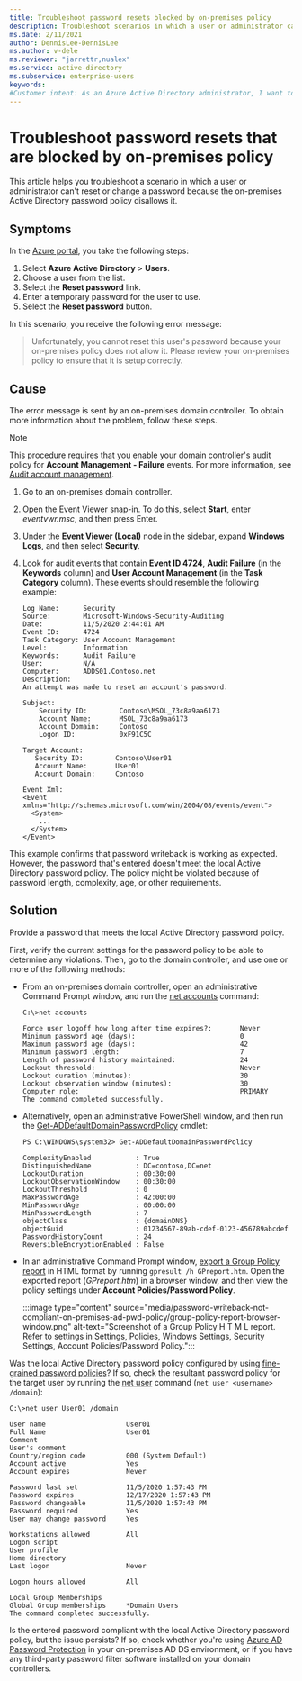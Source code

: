 ```yaml
---
title: Troubleshoot password resets blocked by on-premises policy
description: Troubleshoot scenarios in which a user or administrator can't reset or change a password because of the on-premises Active Directory password policy.
ms.date: 2/11/2021
author: DennisLee-DennisLee
ms.author: v-dele
ms.reviewer: "jarrettr,nualex"
ms.service: active-directory
ms.subservice: enterprise-users
keywords:
#Customer intent: As an Azure Active Directory administrator, I want to provide temporary passwords that meet the local Active Directory password policy so that users can successfully reset or change their password.
---
```

# Troubleshoot password resets that are blocked by on-premises policy

This article helps you troubleshoot a scenario in which a user or administrator can't reset or change a password because the on-premises Active Directory password policy disallows it.

## Symptoms

In the [Azure portal](https://portal.azure.com), you take the following steps:

1. Select **Azure Active Directory** > **Users**.
1. Choose a user from the list.
1. Select the **Reset password** link.
1. Enter a temporary password for the user to use.
1. Select the **Reset password** button.

In this scenario, you receive the following error message:

> Unfortunately, you cannot reset this user's password because your on-premises policy does not allow it. Please review your on-premises policy to ensure that it is setup correctly.

## Cause

The error message is sent by an on-premises domain controller. To obtain more information about the problem, follow these steps.

> [!NOTE]
> This procedure requires that you enable your domain controller's audit policy for **Account Management - Failure** events. For more information, see [Audit account management](/windows/security/threat-protection/auditing/basic-audit-account-management).

1. Go to an on-premises domain controller.

1. Open the Event Viewer snap-in. To do this, select **Start**, enter *eventvwr.msc*, and then press Enter.

1. Under the **Event Viewer (Local)** node in the sidebar, expand **Windows Logs**, and then select **Security**.

1. Look for audit events that contain **Event ID 4724**, **Audit Failure** (in the **Keywords** column) and **User Account Management** (in the **Task Category** column). These events should resemble the following example:

   ```output
   Log Name:      Security
   Source:        Microsoft-Windows-Security-Auditing
   Date:          11/5/2020 2:44:01 AM
   Event ID:      4724
   Task Category: User Account Management
   Level:         Information
   Keywords:      Audit Failure
   User:          N/A
   Computer:      ADDS01.Contoso.net
   Description:
   An attempt was made to reset an account's password.

   Subject:
       Security ID:        Contoso\MSOL_73c8a9aa6173
       Account Name:       MSOL_73c8a9aa6173
       Account Domain:     Contoso
       Logon ID:           0xF91C5C
 
   Target Account:
      Security ID:        Contoso\User01
      Account Name:       User01
      Account Domain:     Contoso

   Event Xml:
   <Event xmlns="http://schemas.microsoft.com/win/2004/08/events/event">
     <System>
       ...
     </System>
   </Event>
   ```

This example confirms that password writeback is working as expected. However, the password that's entered doesn't meet the local Active Directory password policy. The policy might be violated because of password length, complexity, age, or other requirements.

## Solution

Provide a password that meets the local Active Directory password policy.

First, verify the current settings for the password policy to be able to determine any violations. Then, go to the domain controller, and use one or more of the following methods:

- From an on-premises domain controller, open an administrative Command Prompt window, and run the [net accounts](../../windows-server/networking/net-commands-on-operating-systems.md) command:

  ```output
  C:\>net accounts
  
  Force user logoff how long after time expires?:       Never
  Minimum password age (days):                          0
  Maximum password age (days):                          42
  Minimum password length:                              7
  Length of password history maintained:                24
  Lockout threshold:                                    Never
  Lockout duration (minutes):                           30
  Lockout observation window (minutes):                 30
  Computer role:                                        PRIMARY
  The command completed successfully.
  ```

- Alternatively, open an administrative PowerShell window, and then run the [Get-ADDefaultDomainPasswordPolicy](/powershell/module/activedirectory/get-addefaultdomainpasswordpolicy) cmdlet:

  ```output
  PS C:\WINDOWS\system32> Get-ADDefaultDomainPasswordPolicy
  
  ComplexityEnabled           : True
  DistinguishedName           : DC=contoso,DC=net
  LockoutDuration             : 00:30:00
  LockoutObservationWindow    : 00:30:00
  LockoutThreshold            : 0
  MaxPasswordAge              : 42:00:00
  MinPasswordAge              : 00:00:00
  MinPasswordLength           : 7
  objectClass                 : {domainDNS}
  objectGuid                  : 01234567-89ab-cdef-0123-456789abcdef
  PasswordHistoryCount        : 24
  ReversibleEncryptionEnabled : False
  ```

- In an administrative Command Prompt window, [export a Group Policy report](/windows-server/administration/windows-commands/gpresult) in HTML format by running `gpresult /h GPreport.htm`. Open the exported report (*GPreport.htm*) in a browser window, and then view the policy settings under **Account Policies/Password Policy**.

  :::image type="content" source="media/password-writeback-not-compliant-on-premises-ad-pwd-policy/group-policy-report-browser-window.png" alt-text="Screenshot of a Group Policy H T M L report. Refer to settings in Settings, Policies, Windows Settings, Security Settings, Account Policies/Password Policy.":::

Was the local Active Directory password policy configured by using [fine-grained password policies](/windows-server/identity/ad-ds/get-started/adac/introduction-to-active-directory-administrative-center-enhancements--level-100-#fine_grained_pswd_policy_mgmt)? If so, check the resultant password policy for the target user by running the [net user](/previous-versions/windows/it-pro/windows-server-2012-r2-and-2012/cc771865(v=ws.11)) command (`net user <username> /domain`):

```output
C:\>net user User01 /domain

User name                    User01
Full Name                    User01
Comment
User's comment
Country/region code          000 (System Default)
Account active               Yes
Account expires              Never

Password last set            11/5/2020 1:57:43 PM
Password expires             12/17/2020 1:57:43 PM
Password changeable          11/5/2020 1:57:43 PM
Password required            Yes
User may change password     Yes

Workstations allowed         All
Logon script
User profile
Home directory
Last logon                   Never

Logon hours allowed          All

Local Group Memberships
Global Group memberships     *Domain Users
The command completed successfully.
```

Is the entered password compliant with the local Active Directory password policy, but the issue persists? If so, check whether you're using [Azure AD Password Protection](/azure/active-directory/authentication/concept-password-ban-bad-on-premises) in your on-premises AD DS environment, or if you have any third-party password filter software installed on your domain controllers.
